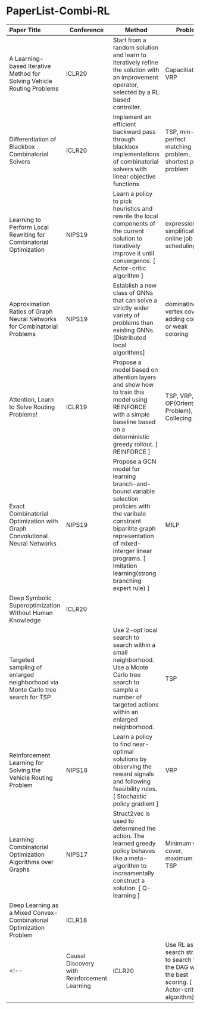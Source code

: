 # PaperList-Combi-RL

| Paper Title                                     | Conference             | Method            |Problem    |
| :-----------------------------------------------|------------ | ------------------------ |-------------------|
| A Learning-based Iterative Method for Solving Vehicle Routing Problems | ICLR20 | Start from a random solution and learn to iteratively refine the solution with an improvement operator, selected by a RL based controller. | Capacitiated VRP |
| Differentiation of Blackbox Combinatorial Solvers | ICLR20 | Implement an efficient backward pass through blackbox implementations of combinatorial solvers with linear objective functions | TSP,  min-cost perfect matching problem, shortest path problem |
| Learning to Perform Local Rewriting for Combinatorial Optimization| NIPS19 | Learn a policy to pick heuristics and rewrite the local components of the current solution to iteratively improve it until convergence. [ Actor-critic algorithm ] | expression simplification, online job scheduling, VRP | 
| Approximation Ratios of Graph Neural Networks for Combinatorial Problems | NIPS19 | Establish a new class of GNNs that can solve a strictly wider variety of problems than existing GNNs. [Distributed local algorithms] | dominating set, vertex cover, adding coloring or weak coloring |
| Attention, Learn to Solve Routing Problems! | ICLR19 | Propose a model based on attention layers and show how to train this model using REINFORCE with a simple baseline based on a deterministic greedy rollout. [ REINFORCE ] | TSP, VRP, OP(Orienteering Problem), Prize Collecing TSP|
| Exact Combinatorial Optimization with Graph Convolutional Neural Networks | NIPS19 | Propose a GCN model for learning branch-and-bound variable selection prolicies with the varibale constraint biparitite graph representation of mixed-interger linear programs. [ Imitation learning(strong branching expert rule) ] | MILP 
| Deep Symbolic Superoptimization Without Human Knowledge | ICLR20 |
| Targeted sampling of enlarged neighborhood via Monte Carlo tree search for TSP |  | Use 2-opt local search to search within a small neighborhood. Use a Monte Carlo tree search to sample a number of targeted actions within an enlarged neighborhood. | TSP |
| Reinforcement Learning for Solving the Vehicle Routing Problem | NIPS18 | Learn a policy to find near-optimal solutions by observing the reward signals and following feasibility rules. [ Stochastic policy gradient ] | VRP |
| Learning Combinatorial Optimization Algorithms over Graphs | NIPS17 | Struct2vec is used to determined the action. The learned greedy policy behaves like a meta-algorithm to increamentally construct a solution. [ Q-learning ] | Minimum vertex cover, maximum cut, TSP |
| Deep Learning as a Mixed Convex-Combinatorial Optimization Problem | ICLR18 | ||
<!--| Causal Discovery with Reinforcement Learning | ICLR20 | Use RL as a search strategy to search for the DAG with the best scoring. [ Actor-critic algorithm] | -->
